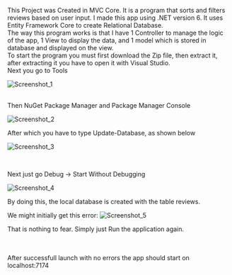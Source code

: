 
This Project was Created in MVC Core. It is a program that sorts and filters reviews based on user input. I made this app using .NET version 6. It uses Entity Framework Core to create Relational Database.<br/>
The way this program works is that I have 1 Controller to manage the logic of the app, 1 View to display the data, and 1 model which is stored in database and displayed on the view.<br/>
To start the program you must first download the Zip file, then extract it, after extracting it you have to open it with Visual Studio. <br/>
Next you go to Tools 


![Screenshot_1](https://user-images.githubusercontent.com/47032530/155901023-14a65209-9cbd-44e2-bfaa-9d37dbe35604.png)

<br/>
Then NuGet Package Manager and Package Manager Console 


![Screenshot_2](https://user-images.githubusercontent.com/47032530/155901166-1a1614a7-075b-42c8-b79a-705a0de2a651.png)


After which you have to type Update-Database, as shown below

![Screenshot_3](https://user-images.githubusercontent.com/47032530/155901270-de83658e-aeba-40ea-aa72-a5745cb0e271.png)

<br/>

Next just go Debug -> Start Without Debugging

![Screenshot_4](https://user-images.githubusercontent.com/47032530/155901370-a9acd0f4-6ec2-4788-82e4-127b70f690c6.png)

By doing this, the local database is created with the table reviews.

We might initially get this error: 
![Screenshot_5](https://user-images.githubusercontent.com/47032530/155901526-0281f0b3-6723-4d32-ba9f-7193c10f235c.png)

That is nothing to fear. Simply just Run the application again.

<br/><br/>
After successfull launch with no errors the app should start on localhost:7174


